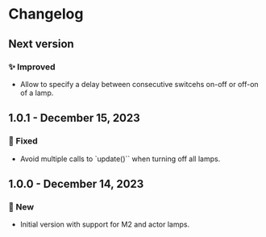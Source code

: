 # Changelog

## Next version

### ✨ Improved

- Allow to specify a delay between consecutive switcehs on-off or off-on of a lamp.


## 1.0.1 - December 15, 2023

### 🔧 Fixed

- Avoid multiple calls to `update()`` when turning off all lamps.


## 1.0.0 - December 14, 2023

### 🚀 New

- Initial version with support for M2 and actor lamps.
